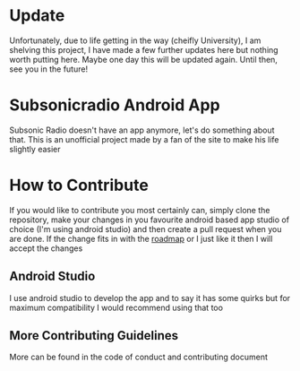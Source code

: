 # Update
Unfortunately, due to life getting in the way (cheifly University), I am shelving this project, I have made a few further updates here but nothing worth putting here. Maybe one day this will be updated again. Until then, see you in the future!

# Subsonicradio Android App
Subsonic Radio doesn't have an app anymore, let's do something about that. This is an unofficial project made by a fan of the site to make his life slightly easier

# How to Contribute
If you would like to contribute you most certainly can, simply clone the repository, make your changes in you favourite android based app studio of choice (I'm using android studio) and then create a pull request when you are done. If the change fits in with the [roadmap](https://github.com/jrmswell/subsonicradioandroid/projects/1) or I just like it then I will accept the changes

## Android Studio
I use android studio to develop the app and to say it has some quirks but for maximum compatibility I would recommend using that too

## More Contributing Guidelines
More can be found in the code of conduct and contributing document
